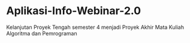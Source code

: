 # Aplikasi-Info-Webinar-2.0
Kelanjutan Proyek Tengah semester 4 menjadi Proyek Akhir Mata Kuliah Algoritma dan Pemrograman
